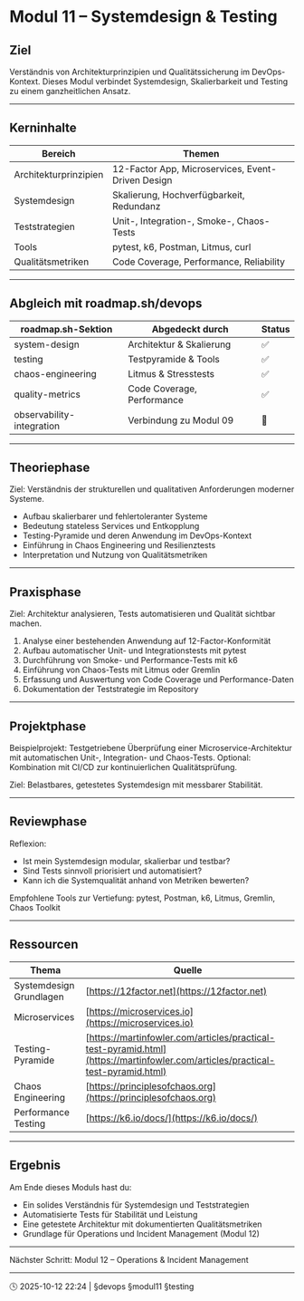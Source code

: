 # Modul 11 – Systemdesign & Testing

## Ziel

Verständnis von Architekturprinzipien und Qualitätssicherung im DevOps-Kontext.
Dieses Modul verbindet Systemdesign, Skalierbarkeit und Testing zu einem ganzheitlichen Ansatz.

---

## Kerninhalte

| Bereich               | Themen                                            |
| --------------------- | ------------------------------------------------- |
| Architekturprinzipien | 12-Factor App, Microservices, Event-Driven Design |
| Systemdesign          | Skalierung, Hochverfügbarkeit, Redundanz          |
| Teststrategien        | Unit-, Integration-, Smoke-, Chaos-Tests          |
| Tools                 | pytest, k6, Postman, Litmus, curl                 |
| Qualitätsmetriken     | Code Coverage, Performance, Reliability           |

---

## Abgleich mit roadmap.sh/devops

| roadmap.sh-Sektion        | Abgedeckt durch            | Status |
| ------------------------- | -------------------------- | ------ |
| system-design             | Architektur & Skalierung   | ✅      |
| testing                   | Testpyramide & Tools       | ✅      |
| chaos-engineering         | Litmus & Stresstests       | ✅      |
| quality-metrics           | Code Coverage, Performance | ✅      |
| observability-integration | Verbindung zu Modul 09     | 🔄     |

---

## Theoriephase

Ziel: Verständnis der strukturellen und qualitativen Anforderungen moderner Systeme.

* Aufbau skalierbarer und fehlertoleranter Systeme
* Bedeutung stateless Services und Entkopplung
* Testing-Pyramide und deren Anwendung im DevOps-Kontext
* Einführung in Chaos Engineering und Resilienztests
* Interpretation und Nutzung von Qualitätsmetriken

---

## Praxisphase

Ziel: Architektur analysieren, Tests automatisieren und Qualität sichtbar machen.

1. Analyse einer bestehenden Anwendung auf 12-Factor-Konformität
2. Aufbau automatischer Unit- und Integrationstests mit pytest
3. Durchführung von Smoke- und Performance-Tests mit k6
4. Einführung von Chaos-Tests mit Litmus oder Gremlin
5. Erfassung und Auswertung von Code Coverage und Performance-Daten
6. Dokumentation der Teststrategie im Repository

---

## Projektphase

Beispielprojekt:
Testgetriebene Überprüfung einer Microservice-Architektur mit automatischen Unit-, Integration- und Chaos-Tests.
Optional: Kombination mit CI/CD zur kontinuierlichen Qualitätsprüfung.

Ziel: Belastbares, getestetes Systemdesign mit messbarer Stabilität.

---

## Reviewphase

Reflexion:

* Ist mein Systemdesign modular, skalierbar und testbar?
* Sind Tests sinnvoll priorisiert und automatisiert?
* Kann ich die Systemqualität anhand von Metriken bewerten?

Empfohlene Tools zur Vertiefung:
pytest, Postman, k6, Litmus, Gremlin, Chaos Toolkit

---

## Ressourcen

| Thema                   | Quelle                                                                                                                         |
| ----------------------- | ------------------------------------------------------------------------------------------------------------------------------ |
| Systemdesign Grundlagen | [https://12factor.net](https://12factor.net)                                                                                   |
| Microservices           | [https://microservices.io](https://microservices.io)                                                                           |
| Testing-Pyramide        | [https://martinfowler.com/articles/practical-test-pyramid.html](https://martinfowler.com/articles/practical-test-pyramid.html) |
| Chaos Engineering       | [https://principlesofchaos.org](https://principlesofchaos.org)                                                                 |
| Performance Testing     | [https://k6.io/docs/](https://k6.io/docs/)                                                                                     |

---

## Ergebnis

Am Ende dieses Moduls hast du:

* Ein solides Verständnis für Systemdesign und Teststrategien
* Automatisierte Tests für Stabilität und Leistung
* Eine getestete Architektur mit dokumentierten Qualitätsmetriken
* Grundlage für Operations und Incident Management (Modul 12)

---

Nächster Schritt: Modul 12 – Operations & Incident Management

---

🕓 2025-10-12 22:24 | §devops §modul11 §testing
